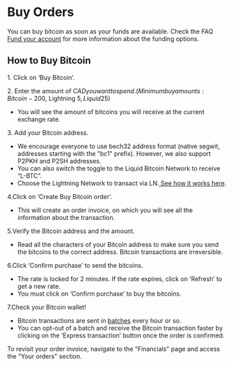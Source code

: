 # Buy Orders

You can buy bitcoin as soon as your funds are available. Check the FAQ[ Fund your account](https://bullbitcoin.com/faq/Fund%20your%20account) for more information about the funding options.

## **How to Buy Bitcoin**

1\. Click on ‘Buy Bitcoin’.

2\. Enter the amount of $CAD you want to spend. (Minimum buy amounts: Bitcoin - 200$, Lightning 5$, Liquid 25$)

* You will see the amount of bitcoins you will receive at the current exchange rate.

3\. Add your Bitcoin address.

* We encourage everyone to use bech32 address format (native segwit, addresses starting with the "bc1" prefix). However, we also support P2PKH and P2SH addresses.
* You can also switch the toggle to the Liquid Bitcoin Network to receive “L-BTC”.
* Choose the Lightning Network to transact via LN.[ See how it works here](https://bullbitcoin.com/faq/Lightning).

4.Click on ‘Create Buy Bitcoin order’.

* This will create an order invoice, on which you will see all the information about the transaction.

5.Verify the Bitcoin address and the amount.

* Read all the characters of your Bitcoin address to make sure you send the bitcoins to the correct address. Bitcoin transactions are irreversible.

6.Click ‘Confirm purchase’ to send the bitcoins.

* The rate is locked for 2 minutes. If the rate expires, click on ‘Refresh’ to get a new rate.
* You must click on ‘Confirm purchase’ to buy the bitcoins.

7.Check your Bitcoin wallet!

* Bitcoin transactions are sent in [batches](../../en/what-are-bull-bitcoins-rates.md#batching) every hour or so.
* You can opt-out of a batch and receive the Bitcoin transaction faster by clicking on the ‘Express transaction’ button once the order is confirmed.

To revisit your order invoice, navigate to the "Financials" page and access the "Your orders" section.
